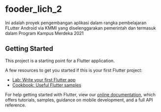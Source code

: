 # fooder_lich_2

Ini adalah proyek pengembangan aplikasi dalam rangka pembelajaran FLutter Android via KMMI yang diselenggarakan pemerintah dan termasuk dalam Program Kampus Merdeka 2021

## Getting Started

This project is a starting point for a Flutter application.

A few resources to get you started if this is your first Flutter project:

- [Lab: Write your first Flutter app](https://flutter.dev/docs/get-started/codelab)
- [Cookbook: Useful Flutter samples](https://flutter.dev/docs/cookbook)

For help getting started with Flutter, view our
[online documentation](https://flutter.dev/docs), which offers tutorials,
samples, guidance on mobile development, and a full API reference.
